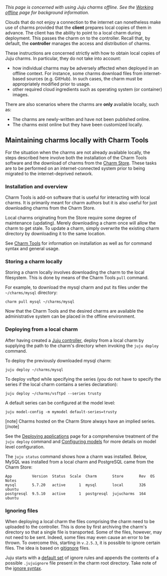 *This page is concerned with using Juju charms offline. See the [Working offline](/t/working-offline/1072) page for background information.*

Clouds that do not enjoy a connection to the internet can nonetheless make use of charms provided that the **client** prepares local copies of them in advance. The client has the ability to point to a local charm during deployment. This passes the charm on to the controller. Recall that, by default, the **controller** manages the access and distribution of charms.

These instructions are concerned strictly with how to obtain local copies of Juju charms. In particular, they do not take into account:

-   how individual charms may be adversely affected when deployed in an offline context. For instance, some charms download files from internet-based sources (e.g. GitHub). In such cases, the charm must be appropriately modified prior to usage.
-   other required cloud ingredients such as operating system (or container) images.

There are also scenarios where the charms are **only** available locally, such as:

-   The charms are newly-written and have not been published online.
-   The charms exist online but they have been customized locally.

<h2 id="heading--maintaining-charms-locally-with-charm-tools">Maintaining charms locally with Charm Tools</h2>

For the situation when the charms are not already available locally, the steps described here involve both the installation of the Charm Tools software and the download of charms from the [Charm Store](https://jujucharms.com). These tasks are to be performed on an internet-connected system prior to being migrated to the internet-deprived network.

<h3 id="heading--installation-and-overview">Installation and overview</h3>

Charm Tools is add-on software that is useful for interacting with local charms. It is primarily meant for charm authors but it is also useful for just downloading charms from the Charm Store.

Local charms originating from the Store require some degree of maintenance (updating). Merely downloading a charm once will allow the charm to get stale. To update a charm, simply overwrite the existing charm directory by downloading it to the same location.

See [Charm Tools](/t/charm-tools/1180) for information on installation as well as for command syntax and general usage.

<h3 id="heading--storing-a-charm-locally">Storing a charm locally</h3>

Storing a charm locally involves downloading the charm to the local filesystem. This is done by means of the Charm Tools `pull` command.

For example, to download the mysql charm and put its files under the `~/charms/mysql` directory:

``` text
charm pull mysql ~/charms/mysql
```

Now that the Charm Tools and the desired charms are available the administrative system can be placed in the offline environment.

<h3 id="heading--deploying-from-a-local-charm">Deploying from a local charm</h3>

After having created a [Juju controller](/t/controllers/1111), deploy from a local charm by supplying the path to the charm's directory when invoking the `juju deploy` command.

To deploy the previously downloaded mysql charm:

```text
juju deploy ~/charms/mysql
```

To deploy vsftpd while specifying the series (you do not have to specify the series if the local charm contains a series declaration):

```text
juju deploy ~/charms/vsftpd --series trusty
```

A default series can be configured at the model level:

```text
juju model-config -m mymodel default-series=trusty
```

[note]
Charms hosted on the Charm Store always have an implied series.
[/note]

See the [Deploying applications](/t/deploying-applications/1062) page for a comprehensive treatment of the `juju deploy` command and [Configuring models](/t/configuring-models/1151) for more details on model level configuration.

The `juju status` command shows how a charm was installed. Below, MySQL was installed from a local charm and PostgreSQL came from the Charm Store:

```text
App         Version  Status  Scale  Charm       Store       Rev  OS      Notes
mysql       5.7.20   active      1  mysql       local       326  ubuntu  
postgresql  9.5.10   active      1  postgresql  jujucharms  164  ubuntu  
```

<h3 id="heading--ignoring-files">Ignoring files</h3>

When deploying a local charm the files comprising the charm need to be uploaded to the controller. This is done by first archiving the charm's directory so that a single file is transported. Some of the files, however, may not need to be sent. Indeed, some files may even cause an error to be thrown. To overcome this, starting in `v.2.5.3`, it is possible to ignore certain files. The idea is based on [gitignore][git-docs-gitignore] files.
 
Juju starts with a [default set][default-ignore-rules] of ignore rules and appends the contents of a possible `.jujuignore` file present in the charm root directory. Take note of the [ignore syntax][syntax-ignore].


<!-- LINKS -->

[git-docs-gitignore]: https://git-scm.com/docs/gitignore
[default-ignore-rules]: https://github.com/juju/charm/blob/v6/charmdir.go#L20-L39
[syntax-ignore]: https://github.com/juju/charm/pull/271/commits/2ed83967f1668fae235d9a4dbb610ee63532f735
